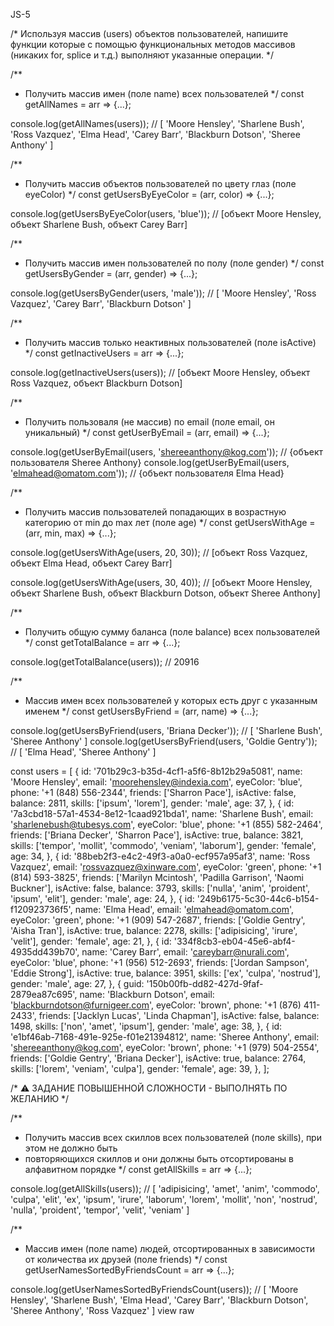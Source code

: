 JS-5

/*
  Используя массив (users) объектов пользователей, напишите функции которые с помощью 
  функциональных методов массивов (никаких for, splice и т.д.) выполняют указанные операции.
*/

/**
 * Получить массив имен (поле name) всех пользователей
 */
const getAllNames = arr => {...};

console.log(getAllNames(users)); 
// [ 'Moore Hensley', 'Sharlene Bush', 'Ross Vazquez', 'Elma Head', 'Carey Barr', 'Blackburn Dotson', 'Sheree Anthony' ]

                            
/**
 * Получить массив объектов пользователей по цвету глаз (поле eyeColor)
 */
const getUsersByEyeColor = (arr, color) => {...};

console.log(getUsersByEyeColor(users, 'blue')); // [объект Moore Hensley, объект Sharlene Bush, объект Carey Barr]

                                            
/**
 * Получить массив имен пользователей по полу (поле gender)
 */
const getUsersByGender = (arr, gender) => {...};

console.log(getUsersByGender(users, 'male')); // [ 'Moore Hensley', 'Ross Vazquez', 'Carey Barr', 'Blackburn Dotson' ]


/**
 * Получить массив только неактивных пользователей (поле isActive)
 */
const getInactiveUsers = arr => {...};

console.log(getInactiveUsers(users)); // [объект Moore Hensley, объект Ross Vazquez, объект Blackburn Dotson]
                      
                                 
/**
 * Получить пользоваля (не массив) по email (поле email, он уникальный)
 */
const getUserByEmail = (arr, email) => {...};

console.log(getUserByEmail(users, 'shereeanthony@kog.com')); // {объект пользователя Sheree Anthony}
console.log(getUserByEmail(users, 'elmahead@omatom.com')); // {объект пользователя Elma Head}


/**
 * Получить массив пользователей попадающих в возрастную категорию от min до max лет (поле age)
 */
const getUsersWithAge = (arr, min, max) => {...};

console.log(getUsersWithAge(users, 20, 30)); // [объект Ross Vazquez, объект Elma Head, объект Carey Barr]
                                            
console.log(getUsersWithAge(users, 30, 40)); 
// [объект Moore Hensley, объект Sharlene Bush, объект Blackburn Dotson, объект Sheree Anthony]
                                 
                                 
/**
 * Получить общую сумму баланса (поле balance) всех пользователей
 */
const getTotalBalance = arr => {...};

console.log(getTotalBalance(users)); // 20916
                                
                                
/**
 * Массив имен всех пользователей у которых есть друг с указанным именем
 */
const getUsersByFriend = (arr, name) => {...};

console.log(getUsersByFriend(users, 'Briana Decker')); // [ 'Sharlene Bush', 'Sheree Anthony' ]
console.log(getUsersByFriend(users, 'Goldie Gentry')); // [ 'Elma Head', 'Sheree Anthony' ]
                                            
const users = [
  {
    id: '701b29c3-b35d-4cf1-a5f6-8b12b29a5081',
    name: 'Moore Hensley',
    email: 'moorehensley@indexia.com',
    eyeColor: 'blue',
    phone: '+1 (848) 556-2344',
    friends: ['Sharron Pace'],
    isActive: false,
    balance: 2811,
    skills: ['ipsum', 'lorem'],
    gender: 'male',
    age: 37,
  },
  {
    id: '7a3cbd18-57a1-4534-8e12-1caad921bda1',
    name: 'Sharlene Bush',
    email: 'sharlenebush@tubesys.com',
    eyeColor: 'blue',
    phone: '+1 (855) 582-2464',
    friends: ['Briana Decker', 'Sharron Pace'],
    isActive: true,
    balance: 3821,
    skills: ['tempor', 'mollit', 'commodo', 'veniam', 'laborum'],
    gender: 'female',
    age: 34,
  },
  {
    id: '88beb2f3-e4c2-49f3-a0a0-ecf957a95af3',
    name: 'Ross Vazquez',
    email: 'rossvazquez@xinware.com',
    eyeColor: 'green',
    phone: '+1 (814) 593-3825',
    friends: ['Marilyn Mcintosh', 'Padilla Garrison', 'Naomi Buckner'],
    isActive: false,
    balance: 3793,
    skills: ['nulla', 'anim', 'proident', 'ipsum', 'elit'],
    gender: 'male',
    age: 24,
  },
  {
    id: '249b6175-5c30-44c6-b154-f120923736f5',
    name: 'Elma Head',
    email: 'elmahead@omatom.com',
    eyeColor: 'green',
    phone: '+1 (909) 547-2687',
    friends: ['Goldie Gentry', 'Aisha Tran'],
    isActive: true,
    balance: 2278,
    skills: ['adipisicing', 'irure', 'velit'],
    gender: 'female',
    age: 21,
  },
  {
    id: '334f8cb3-eb04-45e6-abf4-4935dd439b70',
    name: 'Carey Barr',
    email: 'careybarr@nurali.com',
    eyeColor: 'blue',
    phone: '+1 (956) 512-2693',
    friends: ['Jordan Sampson', 'Eddie Strong'],
    isActive: true,
    balance: 3951,
    skills: ['ex', 'culpa', 'nostrud'],
    gender: 'male',
    age: 27,
  },
  {
    guid: '150b00fb-dd82-427d-9faf-2879ea87c695',
    name: 'Blackburn Dotson',
    email: 'blackburndotson@furnigeer.com',
    eyeColor: 'brown',
    phone: '+1 (876) 411-2433',
    friends: ['Jacklyn Lucas', 'Linda Chapman'],
    isActive: false,
    balance: 1498,
    skills: ['non', 'amet', 'ipsum'],
    gender: 'male',
    age: 38,
  },
  {
    id: 'e1bf46ab-7168-491e-925e-f01e21394812',
    name: 'Sheree Anthony',
    email: 'shereeanthony@kog.com',
    eyeColor: 'brown',
    phone: '+1 (979) 504-2554',
    friends: ['Goldie Gentry', 'Briana Decker'],
    isActive: true,
    balance: 2764,
    skills: ['lorem', 'veniam', 'culpa'],
    gender: 'female',
    age: 39,
  },
];


/*
  ⚠️ ЗАДАНИЕ ПОВЫШЕННОЙ СЛОЖНОСТИ - ВЫПОЛНЯТЬ ПО ЖЕЛАНИЮ
*/
                                         
/**
* Получить массив всех скиллов всех пользователей (поле skills), при этом не должно быть
* повторяющихся скиллов и они должны быть отсортированы в алфавитном порядке
*/
const getAllSkills = arr => {...};

console.log(getAllSkills(users));
// [ 'adipisicing', 'amet', 'anim', 'commodo', 'culpa', 'elit', 'ex', 'ipsum', 'irure', 'laborum', 'lorem', 'mollit', 'non', 'nostrud', 'nulla', 'proident', 'tempor', 'velit', 'veniam' ]

                             
/**
* Массив имен (поле name) людей, отсортированных в зависимости от количества их друзей (поле friends)
*/
const getUserNamesSortedByFriendsCount = arr => {...};

console.log(getUserNamesSortedByFriendsCount(users)); 
// [ 'Moore Hensley', 'Sharlene Bush', 'Elma Head', 'Carey Barr', 'Blackburn Dotson', 'Sheree Anthony', 'Ross Vazquez' ]
view raw
